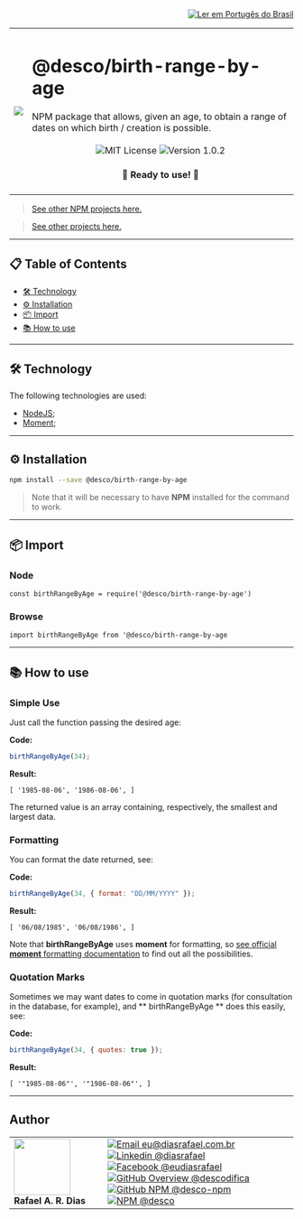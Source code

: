 <div align="right">
  <a href="README.md">
    <img alt="Ler em Portugês do Brasil" src="https://img.shields.io/static/v1?label=&message=Ler+em+Portugu%C3%AAs+do+Brasil&color=green&style=for-the-badge" />
  </a>
</div>

<table>
  <tr>
    <td><img src="https://i.ibb.co/6ryTrMq/birth-range-by-age.png"></td>
    <td>  
      <h1>@desco/birth-range-by-age</h1>
      NPM package that allows, given an age, to obtain a range of dates on which birth / creation is possible.
      <br /><br />
      <div align="center">
        <img alt="MIT License" src="https://img.shields.io/static/v1?label=License&message=MIT&color=green&style=for-the-badge">
        <img alt="Version 1.0.2" src="https://img.shields.io/static/v1?label=Version&message=1.0.2&color=blue&style=for-the-badge">
      </div>
      <h4 align="center"> 
        🚀 Ready to use! 🚀
      </h4>
    </td>
  </tr>
</table>

> <a href="https://github.com/desco-npm" target="_blank">See other NPM projects here.</a>

> <a href="https://github.com/descoifica" target="_blank">See other projects here.</a>

---

## 📋 Table of Contents

- [🛠️ Technology](#Technology)
- [⚙️ Installation](#Installation)
- [📦 Import](#Import)
- [📚 How to use](#How-to-use)

---

<a name="Technology"></a>

## 🛠️ Technology

The following technologies are used:

- [NodeJS](https://nodejs.org/en/);
- [Moment](https://www.npmjs.com/package/moment);

---

<a name="Installation"></a>

## ⚙️ Installation

```bash
npm install --save @desco/birth-range-by-age
```

> Note that it will be necessary to have **NPM** installed for the command to work.

---

<a name="Import"></a>

## 📦 Import

### Node

`const birthRangeByAge = require('@desco/birth-range-by-age')`

### Browse

`import birthRangeByAge from '@desco/birth-range-by-age`

---

<a name="How-To-Use"></a>

## 📚 How to use

### Simple Use

Just call the function passing the desired age:

**Code:**

```js
birthRangeByAge(34);
```

**Result:**

```
[ '1985-08-06', '1986-08-06', ]
```

The returned value is an array containing, respectively, the smallest and largest data.

### Formatting

You can format the date returned, see:

**Code:**

```js
birthRangeByAge(34, { format: "DD/MM/YYYY" });
```

**Result:**

```
[ '06/08/1985', '06/08/1986', ]
```

Note that **birthRangeByAge** uses **moment** for formatting, so [see official **moment** formatting documentation](https://momentjs.com/docs/#/displaying/) to find out all the possibilities.

### Quotation Marks

Sometimes we may want dates to come in quotation marks (for consultation in the database, for example), and ** birthRangeByAge ** does this easily, see:

**Code:**

```js
birthRangeByAge(34, { quotes: true });
```

**Result:**

```
[ '"1985-08-06"', '"1986-08-06"', ]
```

---

## Author

<table>
  <tr>
    <td width="150px">
      <img src="https://scontent.fsdu1-1.fna.fbcdn.net/v/t1.0-9/539886_235546170253505_5977326689811409130_n.jpg?_nc_cat=106&ccb=3&_nc_sid=174925&_nc_eui2=AeGgFWn_fWInwRkTo3mHSP993TbQ0TzG0Y3dNtDRPMbRjS-eZL1tr4I5maqz6O-jva9qWnIxKOsD3UtSm9CTeCys&_nc_ohc=Qw6NaDGrtIgAX9uFF2c&_nc_ht=scontent.fsdu1-1.fna&oh=5ebac9874d7a24e157c8c99fd965c2a4&oe=606539CE" width="100px;" alt=""/>
      <b>Rafael A. R. Dias</b>
    </td>
    <td>  
      <a href="mailto:eu@diasrafael.com.br" target="_blank" >
        <img alt="Email eu@diasrafael.com.br" src="https://img.shields.io/static/v1?label=Email&message=eu@diasrafael.com.br&color=red&logo=gmail&style=for-the-badge">
      </a>
      <a href="https://www.linkedin.com/in/diasrafael/" target="_blank">
        <img alt="Linkedin @diasrafael" src="https://img.shields.io/static/v1?label=Linkedin&message=@diasrafael&color=blue&logo=linkedin&style=for-the-badge">
      </a>
      <a href="https://www.facebook.com/eudiasrafael" target="_blank">
        <img alt="Facebook @eudiasrafael" src="https://img.shields.io/static/v1?label=Facebook&message=@eudiasrafael&color=blue&logo=facebook&style=for-the-badge">
      </a>
      <a href="https://github.com/descodifica" target="_blank">
        <img alt="GitHub Overview @descodifica" src="https://img.shields.io/static/v1?label=GitHub+Overview&message=@descodifica&color=black&logo=github&style=for-the-badge">
      </a>
      <a href="https://github.com/desco-npm" target="_blank">
        <img alt="GitHub NPM @desco-npm" src="https://img.shields.io/static/v1?label=GitHub+NPM&message=@desco-npm&color=black&logo=github&style=for-the-badge">
      </a>
      <a href="https://www.npmjs.com/org/desco" target="_blank">
        <img alt="NPM @desco" src="https://img.shields.io/static/v1?label=NPM&message=@desco&color=red&logo=npm&style=for-the-badge">
      </a>
    </td>
  </tr>
</table>
